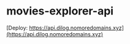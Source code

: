 # movies-explorer-api

[Deploy: https://api.dilog.nomoredomains.xyz](https://api.dilog.nomoredomains.xyz)

